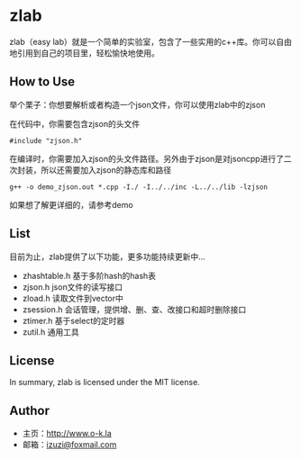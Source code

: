 # zlab
zlab（easy lab）就是一个简单的实验室，包含了一些实用的c++库。你可以自由地引用到自己的项目里，轻松愉快地使用。

## How to Use
举个栗子：你想要解析或者构造一个json文件，你可以使用zlab中的zjson

在代码中，你需要包含zjson的头文件
```
#include "zjson.h"
```

在编译时，你需要加入zjson的头文件路径。另外由于zjson是对jsoncpp进行了二次封装，所以还需要加入zjson的静态库和路径
```
g++ -o demo_zjson.out *.cpp -I./ -I../../inc -L../../lib -lzjson
```
如果想了解更详细的，请参考demo

## List
目前为止，zlab提供了以下功能，更多功能持续更新中...
* zhashtable.h   基于多阶hash的hash表
* zjson.h  json文件的读写接口
* zload.h  读取文件到vector中
* zsession.h  会话管理，提供增、删、查、改接口和超时删除接口
* ztimer.h  基于select的定时器
* zutil.h  通用工具

## License
In summary, zlab is licensed under the MIT license.

## Author
* 主页：<http://www.o-k.la>
* 邮箱：izuzi@foxmail.com